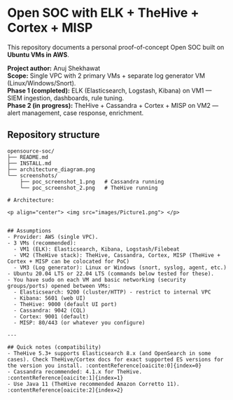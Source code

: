 # Open SOC with  ELK + TheHive + Cortex + MISP 

This repository documents a personal proof-of-concept Open SOC built on **Ubuntu VMs in AWS**.

**Project author:** Anuj Shekhawat  
**Scope:** Single VPC with 2 primary VMs + separate log generator VM (Linux/Windows/Snort).  
**Phase 1 (completed):** ELK (Elasticsearch, Logstash, Kibana) on VM1 — SIEM ingestion, dashboards, rule tuning.  
**Phase 2 (in progress):** TheHive + Cassandra + Cortex + MISP on VM2 — alert management, case response, enrichment.

## Repository structure
```text
opensource-soc/
├── README.md
├── INSTALL.md
├── architecture_diagram.png
└── screenshots/
    ├── poc_screenshot_1.png   # Cassandra running 
    └── poc_screenshot_2.png   # TheHive running 

# Architecture:

<p align="center"> <img src="images/Picture1.png"> </p>


## Assumptions
- Provider: AWS (single VPC).
- 3 VMs (recommended):
  - VM1 (ELK): Elasticsearch, Kibana, Logstash/Filebeat
  - VM2 (TheHive stack): TheHive, Cassandra, Cortex, MISP (TheHive + Cortex + MISP can be colocated for PoC)
  - VM3 (Log generator): Linux or Windows (snort, syslog, agent, etc.)
- Ubuntu 20.04 LTS or 22.04 LTS (commands below tested for these).
- You have sudo on each VM and basic networking (security groups/ports) opened between VMs:
  - Elasticsearch: 9200 (cluster/HTTP) - restrict to internal VPC
  - Kibana: 5601 (web UI)
  - TheHive: 9000 (default UI port)
  - Cassandra: 9042 (CQL)
  - Cortex: 9001 (default)
  - MISP: 80/443 (or whatever you configure)

---

## Quick notes (compatibility)
- TheHive 5.3+ supports Elasticsearch 8.x (and OpenSearch in some cases). Check TheHive/Cortex docs for exact supported ES versions for the version you install. :contentReference[oaicite:0]{index=0}
- Cassandra recommended: 4.1.x for TheHive. :contentReference[oaicite:1]{index=1}
- Use Java 11 (TheHive recommended Amazon Corretto 11). :contentReference[oaicite:2]{index=2}
